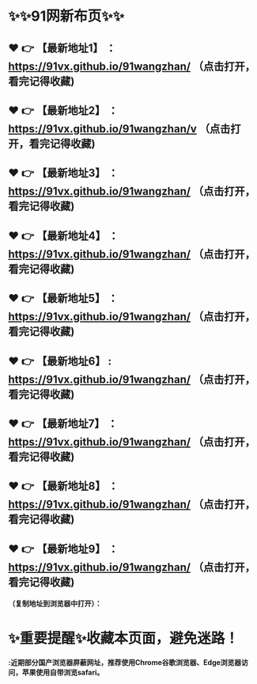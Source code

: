 # :sparkles::sparkles:91网新布页:sparkles::sparkles:

 :heart: :point_right: 【最新地址1】 ：https://91vx.github.io/91wangzhan/   （点击打开，看完记得收藏)
 ------
 :heart: :point_right: 【最新地址2】 ：https://91vx.github.io/91wangzhan/v   （点击打开，看完记得收藏)
 ------
 :heart: :point_right: 【最新地址3】 ：https://91vx.github.io/91wangzhan/   （点击打开，看完记得收藏)
 ------
 :heart: :point_right: 【最新地址4】 ：https://91vx.github.io/91wangzhan/   （点击打开，看完记得收藏)
 ------
 :heart: :point_right: 【最新地址5】 ：https://91vx.github.io/91wangzhan/   （点击打开，看完记得收藏)
 ------
 :heart: :point_right: 【最新地址6】 : https://91vx.github.io/91wangzhan/   （点击打开，看完记得收藏)
 ------
 :heart: :point_right: 【最新地址7】 ：https://91vx.github.io/91wangzhan/   （点击打开，看完记得收藏)
 ------
 :heart: :point_right: 【最新地址8】 ：https://91vx.github.io/91wangzhan/   （点击打开，看完记得收藏)
 ------
 :heart: :point_right: 【最新地址9】 ：https://91vx.github.io/91wangzhan/  （点击打开，看完记得收藏)
  ------

  
#### （复制地址到浏览器中打开）：
# :sparkles:重要提醒:sparkles:收藏本页面，避免迷路！
#### :近期部分国产浏览器屏蔽网址，推荐使用Chrome谷歌浏览器、Edge浏览器访问，苹果使用自带浏览safari。

